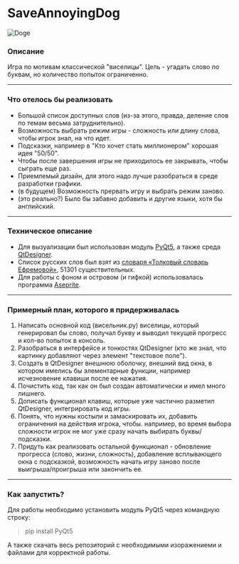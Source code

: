 # SaveAnnoyingDog
![Doge](https://psv4.userapi.com/c520036/u152272684/docs/d14/ea10dff0e8e2/gif_help.gif?extra=hguw0q-_f03w17eeZ0hMEnJQ0umx16DMI6HlY_0hfoNS6zvp5AnlNCZy3n7VZjNpau9XsFpKSM67xBkZe9alVJzdpiWIcjIjI0ierlDUCqJd9a2F7JNmAh0S0ZssbqD4fcnokhcHsvXn2MDOBaIc2Q)
### Описание
Игра по мотивам классической "виселицы". Цель - угадать слово по буквам, но количество попыток ограниченно.
***
### Что отелось бы реализовать
- Большой список доступных слов (из-за этого, правда, деление слов по темам весьма затруднительно).
- Возможность выбрать режим игры - сложность или длину слова, чтобы игрок знал, на что идет.
- Подсказки, например в "Кто хочет стать миллионером" хорошая идея "50/50".
- Чтобы после завершения игры не приходилось ее закрывать, чтобы сыграть еще раз.
- Приемлемый дизайн, для этого надо лучше разобраться в среде разработки графики.
- (в будущем) Возможность прервать игру и выбрать режим заново.
- (это реально?) Было бы забавно добавить и другие языки, хотя бы английский.
***
### Техническое описание
- Для вызуализации был использован модуль [PyQt5](https://pypi.org/project/PyQt5/), а также среда [QtDesigner](https://doc.qt.io/qt-5/qtdesigner-manual.html).
- Список русских слов был взят из [словаря «Толковый словарь Ефремовой»](http://blog.harrix.org/article/3334), 51301 существительных.
- Для работы с фоном и островом (и гифкой) использовалась программа [Aseprite](https://www.aseprite.org).
***
### Примерный план, которого я придерживалась
1. Написать основной код (висельник.py) виселицы, который генерировал бы слово, получал букву и выводил текущей прогресс и кол-во попыток в консоль.
2. Разобраться в интерфейсе и тонкостях QtDesigner (кто же знал, что картинку добавляют через элемент "текстовое поле").
3. Создать в QtDesigner внешнюю оболочку, внешний вид окна, в котором имелись бы элементарные функции, например исчезновение клавиши после ее нажатия.
4. Почистить код, так как он был создан автоматически и имел много лишнего.
5. Дописать функционал клавиш, которые уже частично разметил QtDesigner, интегрировать код игры.
6. Понять, что нужны костыли и замаскировать их, добавить ограничения на действия игрока, чтобы. например, во время выбора сложности игрок не мог уже сразу начать выбирать буквы/подсказки.
7. Придуть как реализовать остальной функционал - обновление прогресса (слово, жизни, сложность), добавление всплывающего окна с подсказкой, возможность начать игру заново после выигрыша/проигрыша или закончить ее.
***
### Как запустить?

Для работы необходимо установить модуль PyQt5 через командную строку:
 > pip install PyQt5

А также скачать весь репозиторий с необходимыми изоражениеми и файлами для корректной работы.
